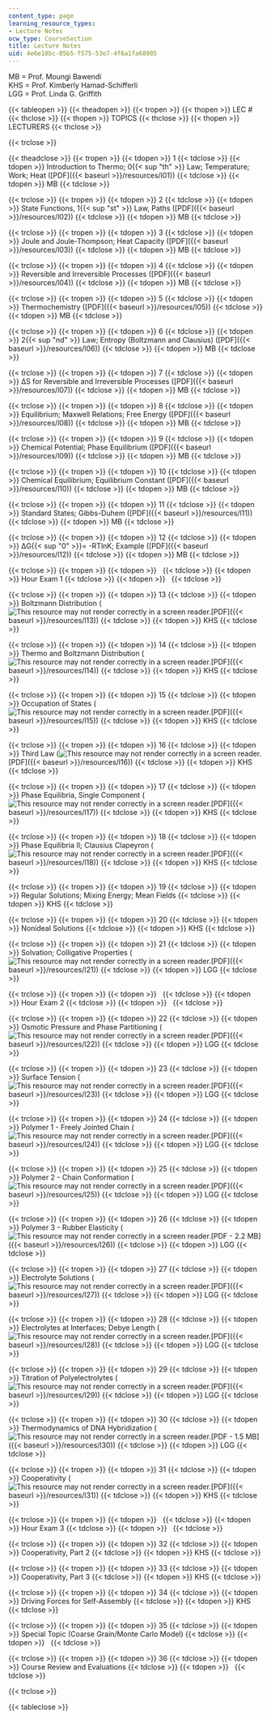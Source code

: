 ```yaml
---
content_type: page
learning_resource_types:
- Lecture Notes
ocw_type: CourseSection
title: Lecture Notes
uid: 4e6e18bc-05b5-f575-53e7-4f6a1fa68985
---
```


MB = Prof. Moungi Bawendi  
KHS = Prof. Kimberly Hamad-Schifferli  
LGG = Prof. Linda G. Griffith

{{< tableopen >}}
{{< theadopen >}}
{{< tropen >}}
{{< thopen >}}
LEC #
{{< thclose >}}
{{< thopen >}}
TOPICS
{{< thclose >}}
{{< thopen >}}
LECTURERS
{{< thclose >}}

{{< trclose >}}

{{< theadclose >}}
{{< tropen >}}
{{< tdopen >}}
1
{{< tdclose >}}
{{< tdopen >}}
Introduction to Thermo; 0{{< sup "th" >}} Law; Temperature; Work; Heat ([PDF]({{< baseurl >}}/resources/l01))
{{< tdclose >}}
{{< tdopen >}}
MB
{{< tdclose >}}

{{< trclose >}}
{{< tropen >}}
{{< tdopen >}}
2
{{< tdclose >}}
{{< tdopen >}}
State Functions, 1{{< sup "st" >}} Law, Paths ([PDF]({{< baseurl >}}/resources/l02))
{{< tdclose >}}
{{< tdopen >}}
MB
{{< tdclose >}}

{{< trclose >}}
{{< tropen >}}
{{< tdopen >}}
3
{{< tdclose >}}
{{< tdopen >}}
Joule and Joule-Thompson; Heat Capacity ([PDF]({{< baseurl >}}/resources/l03))
{{< tdclose >}}
{{< tdopen >}}
MB
{{< tdclose >}}

{{< trclose >}}
{{< tropen >}}
{{< tdopen >}}
4
{{< tdclose >}}
{{< tdopen >}}
Reversible and Irreversible Processes ([PDF]({{< baseurl >}}/resources/l04))
{{< tdclose >}}
{{< tdopen >}}
MB
{{< tdclose >}}

{{< trclose >}}
{{< tropen >}}
{{< tdopen >}}
5
{{< tdclose >}}
{{< tdopen >}}
Thermochemistry ([PDF]({{< baseurl >}}/resources/l05))
{{< tdclose >}}
{{< tdopen >}}
MB
{{< tdclose >}}

{{< trclose >}}
{{< tropen >}}
{{< tdopen >}}
6
{{< tdclose >}}
{{< tdopen >}}
2{{< sup "nd" >}} Law; Entropy (Boltzmann and Clausius) ([PDF]({{< baseurl >}}/resources/l06))
{{< tdclose >}}
{{< tdopen >}}
MB
{{< tdclose >}}

{{< trclose >}}
{{< tropen >}}
{{< tdopen >}}
7
{{< tdclose >}}
{{< tdopen >}}
ΔS for Reversible and Irreversible Processes ([PDF]({{< baseurl >}}/resources/l07))
{{< tdclose >}}
{{< tdopen >}}
MB
{{< tdclose >}}

{{< trclose >}}
{{< tropen >}}
{{< tdopen >}}
8
{{< tdclose >}}
{{< tdopen >}}
Equilibrium; Maxwell Relations; Free Energy ([PDF]({{< baseurl >}}/resources/l08))
{{< tdclose >}}
{{< tdopen >}}
MB
{{< tdclose >}}

{{< trclose >}}
{{< tropen >}}
{{< tdopen >}}
9
{{< tdclose >}}
{{< tdopen >}}
Chemical Potential; Phase Equilibrium ([PDF]({{< baseurl >}}/resources/l09))
{{< tdclose >}}
{{< tdopen >}}
MB
{{< tdclose >}}

{{< trclose >}}
{{< tropen >}}
{{< tdopen >}}
10
{{< tdclose >}}
{{< tdopen >}}
Chemical Equilibrium; Equilibrium Constant ([PDF]({{< baseurl >}}/resources/l10))
{{< tdclose >}}
{{< tdopen >}}
MB
{{< tdclose >}}

{{< trclose >}}
{{< tropen >}}
{{< tdopen >}}
11
{{< tdclose >}}
{{< tdopen >}}
Standard States; Gibbs-Duhem ([PDF]({{< baseurl >}}/resources/l11))
{{< tdclose >}}
{{< tdopen >}}
MB
{{< tdclose >}}

{{< trclose >}}
{{< tropen >}}
{{< tdopen >}}
12
{{< tdclose >}}
{{< tdopen >}}
ΔG{{< sup "0" >}}\= -RTlnK; Example ([PDF]({{< baseurl >}}/resources/l12))
{{< tdclose >}}
{{< tdopen >}}
MB
{{< tdclose >}}

{{< trclose >}}
{{< tropen >}}
{{< tdopen >}}
 
{{< tdclose >}}
{{< tdopen >}}
Hour Exam 1
{{< tdclose >}}
{{< tdopen >}}
 
{{< tdclose >}}

{{< trclose >}}
{{< tropen >}}
{{< tdopen >}}
13
{{< tdclose >}}
{{< tdopen >}}
Boltzmann Distribution (![This resource may not render correctly in a screen reader.](/images/inacessible.gif)[PDF]({{< baseurl >}}/resources/l13))
{{< tdclose >}}
{{< tdopen >}}
KHS
{{< tdclose >}}

{{< trclose >}}
{{< tropen >}}
{{< tdopen >}}
14
{{< tdclose >}}
{{< tdopen >}}
Thermo and Boltzmann Distribution (![This resource may not render correctly in a screen reader.](/images/inacessible.gif)[PDF]({{< baseurl >}}/resources/l14))
{{< tdclose >}}
{{< tdopen >}}
KHS
{{< tdclose >}}

{{< trclose >}}
{{< tropen >}}
{{< tdopen >}}
15
{{< tdclose >}}
{{< tdopen >}}
Occupation of States (![This resource may not render correctly in a screen reader.](/images/inacessible.gif)[PDF]({{< baseurl >}}/resources/l15))
{{< tdclose >}}
{{< tdopen >}}
KHS
{{< tdclose >}}

{{< trclose >}}
{{< tropen >}}
{{< tdopen >}}
16
{{< tdclose >}}
{{< tdopen >}}
Third Law (![This resource may not render correctly in a screen reader.](/images/inacessible.gif)[PDF]({{< baseurl >}}/resources/l16))
{{< tdclose >}}
{{< tdopen >}}
KHS
{{< tdclose >}}

{{< trclose >}}
{{< tropen >}}
{{< tdopen >}}
17
{{< tdclose >}}
{{< tdopen >}}
Phase Equilibria, Single Component (![This resource may not render correctly in a screen reader.](/images/inacessible.gif)[PDF]({{< baseurl >}}/resources/l17))
{{< tdclose >}}
{{< tdopen >}}
KHS
{{< tdclose >}}

{{< trclose >}}
{{< tropen >}}
{{< tdopen >}}
18
{{< tdclose >}}
{{< tdopen >}}
Phase Equilibria II; Clausius Clapeyron (![This resource may not render correctly in a screen reader.](/images/inacessible.gif)[PDF]({{< baseurl >}}/resources/l18))
{{< tdclose >}}
{{< tdopen >}}
KHS
{{< tdclose >}}

{{< trclose >}}
{{< tropen >}}
{{< tdopen >}}
19
{{< tdclose >}}
{{< tdopen >}}
Regular Solutions; Mixing Energy; Mean Fields
{{< tdclose >}}
{{< tdopen >}}
KHS
{{< tdclose >}}

{{< trclose >}}
{{< tropen >}}
{{< tdopen >}}
20
{{< tdclose >}}
{{< tdopen >}}
Nonideal Solutions
{{< tdclose >}}
{{< tdopen >}}
KHS
{{< tdclose >}}

{{< trclose >}}
{{< tropen >}}
{{< tdopen >}}
21
{{< tdclose >}}
{{< tdopen >}}
Solvation; Colligative Properties (![This resource may not render correctly in a screen reader.](/images/inacessible.gif)[PDF]({{< baseurl >}}/resources/l21))
{{< tdclose >}}
{{< tdopen >}}
LGG
{{< tdclose >}}

{{< trclose >}}
{{< tropen >}}
{{< tdopen >}}
 
{{< tdclose >}}
{{< tdopen >}}
Hour Exam 2
{{< tdclose >}}
{{< tdopen >}}
 
{{< tdclose >}}

{{< trclose >}}
{{< tropen >}}
{{< tdopen >}}
22
{{< tdclose >}}
{{< tdopen >}}
Osmotic Pressure and Phase Partitioning (![This resource may not render correctly in a screen reader.](/images/inacessible.gif)[PDF]({{< baseurl >}}/resources/l22))
{{< tdclose >}}
{{< tdopen >}}
LGG
{{< tdclose >}}

{{< trclose >}}
{{< tropen >}}
{{< tdopen >}}
23
{{< tdclose >}}
{{< tdopen >}}
Surface Tension (![This resource may not render correctly in a screen reader.](/images/inacessible.gif)[PDF]({{< baseurl >}}/resources/l23))
{{< tdclose >}}
{{< tdopen >}}
LGG
{{< tdclose >}}

{{< trclose >}}
{{< tropen >}}
{{< tdopen >}}
24
{{< tdclose >}}
{{< tdopen >}}
Polymer 1 - Freely Jointed Chain (![This resource may not render correctly in a screen reader.](/images/inacessible.gif)[PDF]({{< baseurl >}}/resources/l24))
{{< tdclose >}}
{{< tdopen >}}
LGG
{{< tdclose >}}

{{< trclose >}}
{{< tropen >}}
{{< tdopen >}}
25
{{< tdclose >}}
{{< tdopen >}}
Polymer 2 - Chain Conformation (![This resource may not render correctly in a screen reader.](/images/inacessible.gif)[PDF]({{< baseurl >}}/resources/l25))
{{< tdclose >}}
{{< tdopen >}}
LGG
{{< tdclose >}}

{{< trclose >}}
{{< tropen >}}
{{< tdopen >}}
26
{{< tdclose >}}
{{< tdopen >}}
Polymer 3 - Rubber Elasticity (![This resource may not render correctly in a screen reader.](/images/inacessible.gif)[PDF - 2.2 MB]({{< baseurl >}}/resources/l26))
{{< tdclose >}}
{{< tdopen >}}
LGG
{{< tdclose >}}

{{< trclose >}}
{{< tropen >}}
{{< tdopen >}}
27
{{< tdclose >}}
{{< tdopen >}}
Electrolyte Solutions (![This resource may not render correctly in a screen reader.](/images/inacessible.gif)[PDF]({{< baseurl >}}/resources/l27))
{{< tdclose >}}
{{< tdopen >}}
LGG
{{< tdclose >}}

{{< trclose >}}
{{< tropen >}}
{{< tdopen >}}
28
{{< tdclose >}}
{{< tdopen >}}
Electrolytes at Interfaces; Debye Length (![This resource may not render correctly in a screen reader.](/images/inacessible.gif)[PDF]({{< baseurl >}}/resources/l28))
{{< tdclose >}}
{{< tdopen >}}
LGG
{{< tdclose >}}

{{< trclose >}}
{{< tropen >}}
{{< tdopen >}}
29
{{< tdclose >}}
{{< tdopen >}}
Titration of Polyelectrolytes (![This resource may not render correctly in a screen reader.](/images/inacessible.gif)[PDF]({{< baseurl >}}/resources/l29))
{{< tdclose >}}
{{< tdopen >}}
LGG
{{< tdclose >}}

{{< trclose >}}
{{< tropen >}}
{{< tdopen >}}
30
{{< tdclose >}}
{{< tdopen >}}
Thermodynamics of DNA Hybridization (![This resource may not render correctly in a screen reader.](/images/inacessible.gif)[PDF - 1.5 MB]({{< baseurl >}}/resources/l30))
{{< tdclose >}}
{{< tdopen >}}
LGG
{{< tdclose >}}

{{< trclose >}}
{{< tropen >}}
{{< tdopen >}}
31
{{< tdclose >}}
{{< tdopen >}}
Cooperativity (![This resource may not render correctly in a screen reader.](/images/inacessible.gif)[PDF]({{< baseurl >}}/resources/l31))
{{< tdclose >}}
{{< tdopen >}}
KHS
{{< tdclose >}}

{{< trclose >}}
{{< tropen >}}
{{< tdopen >}}
 
{{< tdclose >}}
{{< tdopen >}}
Hour Exam 3
{{< tdclose >}}
{{< tdopen >}}
 
{{< tdclose >}}

{{< trclose >}}
{{< tropen >}}
{{< tdopen >}}
32
{{< tdclose >}}
{{< tdopen >}}
Cooperativity, Part 2
{{< tdclose >}}
{{< tdopen >}}
KHS
{{< tdclose >}}

{{< trclose >}}
{{< tropen >}}
{{< tdopen >}}
33
{{< tdclose >}}
{{< tdopen >}}
Cooperativity, Part 3
{{< tdclose >}}
{{< tdopen >}}
KHS
{{< tdclose >}}

{{< trclose >}}
{{< tropen >}}
{{< tdopen >}}
34
{{< tdclose >}}
{{< tdopen >}}
Driving Forces for Self-Assembly
{{< tdclose >}}
{{< tdopen >}}
KHS
{{< tdclose >}}

{{< trclose >}}
{{< tropen >}}
{{< tdopen >}}
35
{{< tdclose >}}
{{< tdopen >}}
Special Topic (Coarse Grain/Monte Carlo Model)
{{< tdclose >}}
{{< tdopen >}}
 
{{< tdclose >}}

{{< trclose >}}
{{< tropen >}}
{{< tdopen >}}
36
{{< tdclose >}}
{{< tdopen >}}
Course Review and Evaluations
{{< tdclose >}}
{{< tdopen >}}
 
{{< tdclose >}}

{{< trclose >}}

{{< tableclose >}}
